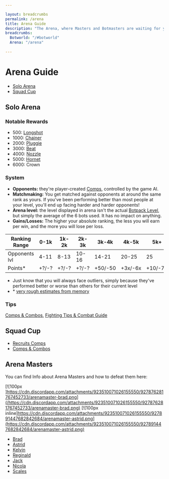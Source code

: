 ```yaml
---

layout: breadcrumbs
permalink: /arena
title: Arena Guide
description: "The Arena, where Masters and Botmasters are waiting for you to challenge them! Everything you need to know about it to have great success in Botworld Adventure!"
breadcrumbs:
  Botworld: "/#botworld"
  Arena: "/arena"
  
---
```


# Arena Guide

<div markdown="1" class=" ghcms ghcms-intro">

</div>

<ul class="page-toc toc-block-list links">
  <li class="toc-block-entry" ><a href="#solo-arena">Solo Arena</a></li>
  <li class="toc-block-entry" ><a href="#squad-cup">Squad Cup</a></li>
</ul>




## Solo Arena

<div markdown="1" class=" ghcms ghcms-solo">

### Notable Rewards

- 500: [Longshot](/longshot)
- 1000: [Chainer](/chainer)
- 2000: [Pluggie](/pluggie)
- 3000: [Beat](/beat)
- 4000: [Nozzle](/nozzle)
- 5000: [Hornet](/hornet)
- 6000: Crown

### System

- **Opponents:** they're player-created [Comps](/comps), controlled by the game AI.
- **Matchmaking:** You get matched against opponents at around the same rank as yours. If you've been performing better than most people at your level, you'll end up facing harder and harder opponents! 
- **Arena level:** the level displayed in arena isn't the actual [Botpack Level](/botpack#botpack-level), but simply the average of the 6 bots used. It has no impact on anything.
- **Gains/Losses:** The higher your absolute ranking, the less you will earn per win, and the more you will lose per loss. 

| Ranking Range | 0-1k | 1k-2k | 2k-3k | 3k-4k | 4k-5k | 5k+ |
|---------------|------|-------|-------|-------|-------|-----|
| Opponents lvl | 4-11 | 8-13  | 10-16 | 14-21 | 20-25 | 25  |
| Points\*     | +?/-? | +?/-?  | +?/-? | +50/-50 | +3x/-6x | +10/-70  |

- Just know that you will always face outliers, simply because they've performed better or worse than others for their current level
- \* [very rough estimates from memory](/contribute#tbw)


### Tips

[Comps & Combos](/comps), [Fighting Tips & Combat Guide](/fighting)

</div>

<div markdown="1" class=" ghcms ghcms-squad">

## Squad Cup

- [Recruits Comps](/recruits#composition)
- [Comps & Combos](/comps)

</div>

## Arena Masters

You can find Info about Arena Masters and how to defeat them here:

[![100px ]https://cdn.discordapp.com/attachments/923510071026155550/927876281767452733/arenamaster-brad.png](/https://cdn.discordapp.com/attachments/923510071026155550/927876281767452733/arenamaster-brad.png)
[![100px inline]https://cdn.discordapp.com/attachments/923510071026155550/927891447682842684/arenamaster-astrid.png](https://cdn.discordapp.com/attachments/923510071026155550/927891447682842684/arenamaster-astrid.png)

<ul class="page-toc toc-block-list links">
  <li class="toc-block-entry" ><a href="/arena-masters#brad">Brad</a></li>
  <li class="toc-block-entry" ><a href="/arena-masters#astrid">Astrid</a></li>
  <li class="toc-block-entry" ><a href="/arena-masters#kelvin">Kelvin</a></li>
  <li class="toc-block-entry" ><a href="/arena-masters#reginald">Reginald</a></li>
  <li class="toc-block-entry" ><a href="/arena-masters#jack">Jack</a></li>
  <li class="toc-block-entry" ><a href="/arena-masters#nicola">Nicola</a></li>
  <li class="toc-block-entry" ><a href="/arena-masters#scales">Scales</a></li>
</ul>


